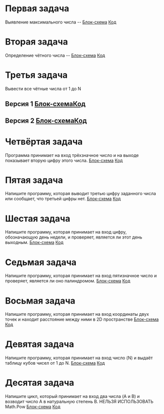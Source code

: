 # Первая задача
Выявление максимального числа --  [Блок-схема](Ex001_Max/diagram.drawio.png) [Код](Ex001_Max/Program.cs)

# Вторая задача
Определение чётного числа -- [Блок-схема](Ex002_Even/diag.drawio.png) [Код](Ex002_Even/Program.cs)

# Третья задача
Вывести все чётные числа от 1 до N 

## Версия 1 [Блок-схема](Ex003_EF/diag.drawio.png)[Код](Ex003_EF/Program.cs)

## Версия 2 [Блок-схема](Ex003_EFv2/diag.drawio.png)[Код](Ex003_EFv2/Program.cs)

# Четвёртая задача
Программа принимает на вход трёхзначное число и на выходе показывает вторую цифру этого числа.
[Блок-схема](Ex004_Num/diag.drawio.png) [Код](Ex004_Num/Program.cs)

# Пятая задача
Напишите программу, которая выводит третью цифру заданного числа или сообщает, что третьей цифры нет.
[Блок-схема](Ex005_Num2/diag.drawio.png) [Код](Ex005_Num2/Program.cs)

# Шестая задача
Напишите программу, которая принимает на вход цифру, обозначающую день недели, и проверяет, является ли этот день выходным.
[Блок-схема](Ex006_Week/diag.drawio.png) [Код](Ex006_Week/Program.cs)

# Седьмая задача
Напишите программу, которая принимает на вход пятизначное число и проверяет, является ли оно палиндромом.
[Блок-схема](Ex007_Pal/diag.drawio.png) [Код](Ex007_Pal/Program.cs)

# Восьмая задача
Напишите программу, которая принимает на вход координаты двух точек и находит расстояние между ними в 2D пространстве
[Блок-схема](Ex008_Coor/diag.drawio.png) [Код](Ex008_Coor/Program.cs)

# Девятая задача
Напишите программу, которая принимает на вход число (N) и выдаёт таблицу кубов чисел от 1 до N.
[Блок-схема](Ex009_TQ/diag.drawio.png) [Код](Ex009_Tq/Program.cs)

# Десятая задача
Напишите цикл, который принимает на вход два числа (A и B) и возводит число A в натуральную степень B. НЕЛЬЗЯ ИСПОЛЬЗОВАТЬ Math.Pow
[Блок-схема](Ex010_Cycle/diag.drawio.png) [Код](Ex010_Cycle/Program.cs)